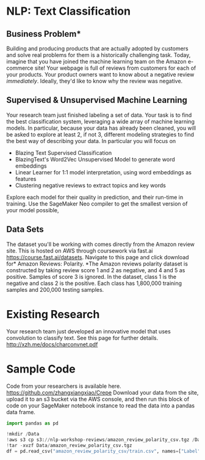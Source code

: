 # NLP: Text Classification

## Business Problem*
Building and producing products that are actually adopted by customers and solve real problems for them is a historically challenging task. Today, imagine that you have joined the machine learning team on the Amazon e-commerce site! Your webpage is full of reviews from customers for each of your products. Your product owners want to know about a negative review *immediately*. Ideally, they'd like to know why the review was negative. 

## Supervised & Unsupervised Machine Learning
Your research team just finished labeling a set of data. Your task is to find the best classification system, leveraging a wide array of machine learning models. In particular, because your data has already been cleaned, you will be asked to explore at least 2, if not 3, different modeling strategies to find the best way of describing your data. In particular you will focus on
* Blazing Text Supervised Classification
* BlazingText's Word2Vec Unsupervised Model to generate word embeddings
* Linear Learner for 1:1 model interpretation, using word embeddings as features
* Clustering negative reviews to extract topics and key words

Explore each model for their quality in prediction, and their run-time in training. Use the SageMaker Neo compiler to get the smallest version of your model possible, 

## Data Sets 
The dataset you'll be working with comes directly from the Amazon review site. This is hosted on AWS through coursework via fast.ai https://course.fast.ai/datasets. Navigate to this page and click download for* Amazon Reviews: Polarity. *The Amazon reviews polarity dataset is constructed by taking review score 1 and 2 as negative, and 4 and 5 as positive. Samples of score 3 is ignored. In the dataset, class 1 is the negative and class 2 is the positive. Each class has 1,800,000 training samples and 200,000 testing samples. 

# Existing Research 
Your research team just developed an innovative model that uses convolution to classify text. See this page for further details. http://xzh.me/docs/charconvnet.pdf 

# Sample Code 
Code from your researchers is available here. https://github.com/zhangxiangxiao/Crepe 
Download your data from the site, upload it to an s3 bucket via the AWS console, and then run this block of code on your SageMaker notebook instance to read the data into a pandas data frame. 

```python
import pandas as pd

!mkdir /Data
!aws s3 cp s3://nlp-workshop-reviews/amazon_review_polarity_csv.tgz /Data
!tar -xvzf Data/amazon_review_polarity_csv.tgz
df = pd.read_csv("amazon_review_polarity_csv/train.csv", names=["Label", "Title", "Review"])
```
